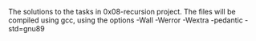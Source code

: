 The solutions to the tasks in 0x08-recursion project. The files will be compiled using gcc, using the options -Wall -Werror -Wextra -pedantic -std=gnu89
